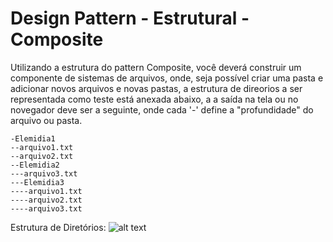 # Design Pattern - Estrutural - Composite

Utilizando a estrutura do pattern Composite, você deverá construir um componente 
de sistemas de arquivos, onde, seja possível criar uma pasta e adicionar novos
arquivos e novas pastas, a estrutura de direorios a ser representada como teste 
está anexada abaixo, a a saída na tela ou no novegador deve ser a seguinte, onde 
cada '-' define a "profundidade" do arquivo ou pasta.

```
-Elemidia1
--arquivo1.txt
--arquivo2.txt
--Elemidia2
---arquivo3.txt
---Elemidia3
----arquivo1.txt
----arquivo2.txt
----arquivo3.txt
```

Estrutura de Diretórios:
![alt text](https://github.com/italodom/treinamento-elemidia/blob/master/exercicio1/public/estrutura_diretorios.png)